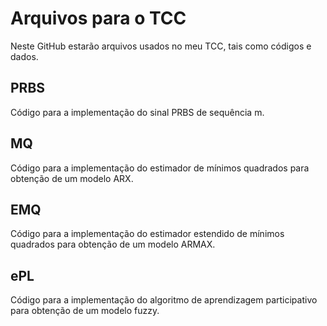 # Arquivos para o TCC
Neste GitHub estarão arquivos usados no meu TCC, tais como códigos e dados.

## PRBS
Código para a implementação do sinal PRBS de sequência m.

## MQ
Código para a implementação do estimador de mínimos quadrados para obtenção de um modelo ARX.

## EMQ
Código para a implementação do estimador estendido de mínimos quadrados para obtenção de um modelo ARMAX.

## ePL
Código para a implementação do algoritmo de aprendizagem participativo para obtenção de um modelo fuzzy.


